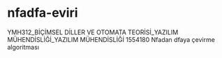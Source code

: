 # nfadfa-eviri
YMH312_BİÇİMSEL DİLLER VE OTOMATA TEORİSİ_YAZILIM MÜHENDİSLİĞİ_YAZILIM MÜHENDİSLİĞİ 
1554180
Nfadan dfaya çevirme algoritması
